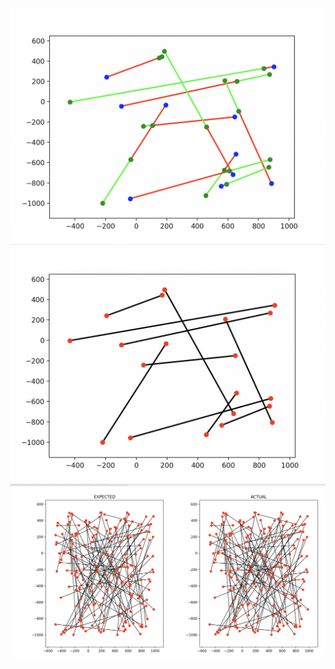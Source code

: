 ![My Image](visualize/input_visualized.png)
![My Image](visualize/output_visualized.png)
![My Image](visualize/expected_vs_actual_visualized.png)
